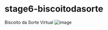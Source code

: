 # stage6-biscoitodasorte
Biscoito da Sorte Virtual
![image](https://user-images.githubusercontent.com/127245624/232234147-426c3aba-040f-4880-bd2b-7c06a366fd42.png)
